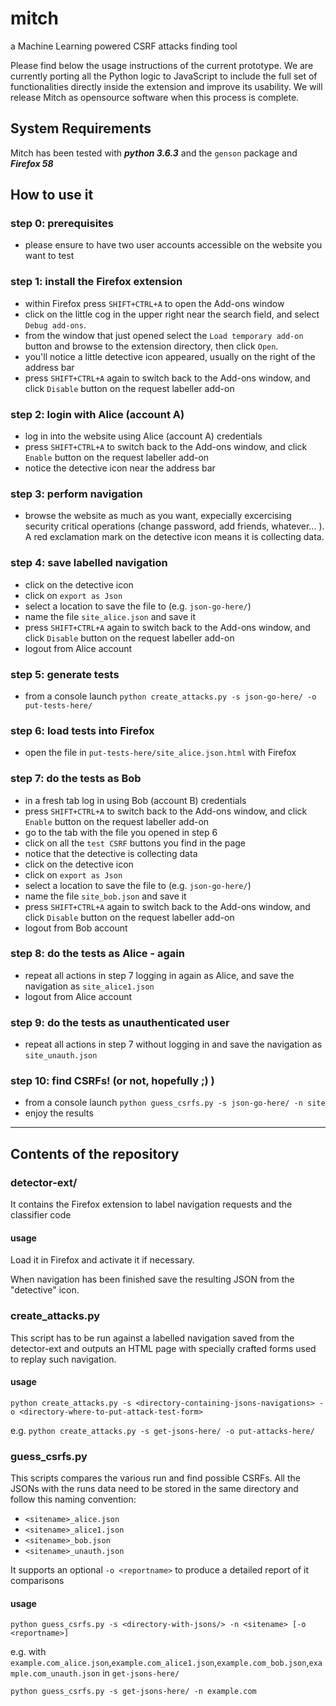 # mitch
a Machine Learning powered CSRF attacks finding tool

Please find below the usage instructions of the current prototype. We are currently porting all the Python logic to JavaScript to include the full set of functionalities directly inside the extension and improve its usability. We will release Mitch as opensource software when this process is complete.

## System Requirements
Mitch has been tested with ***python 3.6.3*** and the `genson` package and ***Firefox 58***

## How to use it

### step 0: prerequisites
* please ensure to have two user accounts accessible on the website you want to test

### step 1: install the Firefox extension
* within Firefox press `SHIFT+CTRL+A` to open the Add-ons window
* click on the little cog in the upper right near the search field, and select `Debug add-ons`.
* from the window that just opened select the `Load temporary add-on` button and browse to the extension directory, then click `Open`.
* you'll notice a little detective icon appeared, usually on the right of the address bar
* press `SHIFT+CTRL+A` again to switch back to the Add-ons window, and click `Disable` button on the request labeller add-on

### step 2: login with Alice (account A)
* log in into the website using Alice (account A) credentials
* press `SHIFT+CTRL+A` to switch back to the Add-ons window, and click `Enable` button on the request labeller add-on
* notice the detective icon near the address bar 

### step 3: perform navigation
* browse the website as much as you want, expecially excercising security critical operations (change password, add friends, whatever... ). A red exclamation mark on the detective icon means it is collecting data.

### step 4: save labelled navigation
* click on the detective icon
* click on `export as Json`
* select a location to save the file to (e.g. `json-go-here/`)
* name the file `site_alice.json` and save it
* press `SHIFT+CTRL+A` again to switch back to the Add-ons window, and click `Disable` button on the request labeller add-on
* logout from Alice account

### step 5: generate tests
* from a console launch `python create_attacks.py -s json-go-here/ -o put-tests-here/`

### step 6: load tests into Firefox
* open the file in `put-tests-here/site_alice.json.html` with Firefox

### step 7: do the tests as Bob
* in a fresh tab log in using Bob (account B) credentials
* press `SHIFT+CTRL+A` to switch back to the Add-ons window, and click `Enable` button on the request labeller add-on
* go to the tab with the file you opened in step 6
* click on all the `test CSRF` buttons you find in the page
* notice that the detective is collecting data
* click on the detective icon
* click on `export as Json`
* select a location to save the file to (e.g. `json-go-here/`)
* name the file `site_bob.json` and save it
* press `SHIFT+CTRL+A` again to switch back to the Add-ons window, and click `Disable` button on the request labeller add-on
* logout from Bob account

### step 8: do the tests as Alice - again
* repeat all actions in step 7 logging in again as Alice, and save the navigation as `site_alice1.json`
* logout from Alice account

### step 9: do the tests as unauthenticated user
* repeat all actions in step 7 without logging in and save the navigation as `site_unauth.json`

### step 10: find CSRFs! (or not, hopefully ;) )
* from a console launch `python guess_csrfs.py -s json-go-here/ -n site`
* enjoy the results

---

## Contents of the repository

### detector-ext/
It contains the Firefox extension to label navigation requests and the classifier code 

#### usage
Load it in Firefox and activate it if necessary.

When navigation has been finished save the resulting JSON from the "detective" icon.

### create_attacks.py
This script has to be run against a labelled navigation saved from the detector-ext and outputs an HTML page with specially crafted forms used to replay such navigation.

#### usage
`python create_attacks.py -s <directory-containing-jsons-navigations> -o <directory-where-to-put-attack-test-form>`

e.g.
`python create_attacks.py -s get-jsons-here/ -o put-attacks-here/`

### guess_csrfs.py
This scripts compares the various run and find possible CSRFs.
All the JSONs with the runs data need to be stored in the same directory and follow this naming convention:

* `<sitename>_alice.json`
* `<sitename>_alice1.json`
* `<sitename>_bob.json`
* `<sitename>_unauth.json`

It supports an optional `-o <reportname>` to produce a detailed report of it comparisons

#### usage
`python guess_csrfs.py -s <directory-with-jsons/> -n <sitename> [-o <reportname>]`

e.g.
with `example.com_alice.json`,`example.com_alice1.json`,`example.com_bob.json`,`example.com_unauth.json` in `get-jsons-here/` 

`python guess_csrfs.py -s get-jsons-here/ -n example.com`